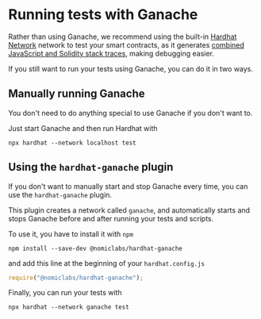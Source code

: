 # Running tests with Ganache

Rather than using Ganache, we recommend using the built-in [Hardhat Network](../hardhat-network/README.md) network to test your
smart contracts, as it generates [combined JavaScript and Solidity stack traces](../hardhat-network/README.md#solidity-stack-traces),
making debugging easier.

If you still want to run your tests using Ganache, you can do it in two ways.

## Manually running Ganache

You don't need to do anything special to use Ganache if you don't want to.

Just start Ganache and then run Hardhat with

```
npx hardhat --network localhost test
```

## Using the `hardhat-ganache` plugin

If you don't want to manually start and stop Ganache every time, you can use the `hardhat-ganache` plugin.

This plugin creates a network called `ganache`, and automatically starts and stops Ganache before and after running your tests and scripts.

To use it, you have to install it with `npm`

```
npm install --save-dev @nomiclabs/hardhat-ganache
```

and add this line at the beginning of your `hardhat.config.js`

```js
require("@nomiclabs/hardhat-ganache");
```

Finally, you can run your tests with

```
npx hardhat --network ganache test
```
